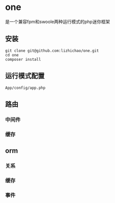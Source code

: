 # one 
是一个兼容fpm和swoole两种运行模式的php迷你框架

## 安装
```
git clone git@github.com:lizhichao/one.git
cd one
composer install

```

## 运行模式配置

`App/config/app.php`


## 路由

### 中间件
    
### 缓存
    
## orm

### 关系
    
### 缓存

### 事件

